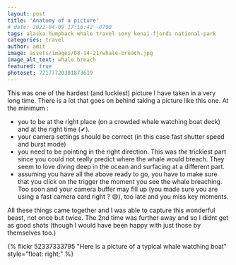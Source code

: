 ```yaml
---
layout: post
title: 'Anatomy of a picture'
# date: 2022-04-09 17:16:42 -0700
tags: alaska humpback whale travel sony kenai-fjords national-park
categories: travel
author: amit
image: assets/images/08-14-21/whale-breach.jpg
image_alt_text: whale breach
featured: true
photoset: 72177720301873619
---
```


This was one of the hardest (and luckiest) picture I have taken in a very long time. There is a lot that goes on behind taking a picture like this one. At the minimum :

- you to be at the right place (on a crowded whale watching boat deck) and at the right time (✔).
- your camera settings should be correct (in this case fast shutter speed and burst mode)
- you need to be pointing in the right direction. This was _the_ trickiest part since you could not really predict where the whale would breach. They seem to love diving deep in the ocean and surfacing at a different part.
- assuming you have all the above ready to go, you have to make sure that you click on the trigger the moment you see the whale breaching. Too soon and your camera buffer may fill up (you made sure you are using a fast camera card right ? 😄), too late and you miss key moments.

All these things came together and I was able to capture this wonderful beast, not once but twice. The 2nd time was further away and so I didnt get as good shots (though I would have been happy with just those by themselves too.)

{% flickr 52337333795 "Here is a picture of a typical whale watching boat" style="float: right;" %}
